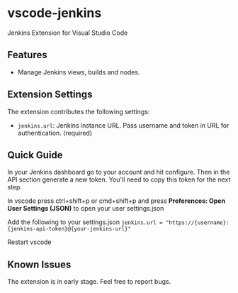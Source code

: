 # vscode-jenkins

Jenkins Extension for Visual Studio Code

## Features

* Manage Jenkins views, builds and nodes.

## Extension Settings

The extension contributes the following settings:

* `jenkins.url`: Jenkins instance URL. Pass username and token in URL for authentication. (required)

## Quick Guide

In your Jenkins dashboard go to your account and hit configure. Then in the API section generate a new token. You'll need to copy this token for the next step.

In vscode press ctrl+shift+p or cmd+shift+p and press **Preferences: Open User Settings (JSON)** to open your user settings.json

Add the following to your settings.json
```jenkins.url = "https://{username}:{jenkins-api-token}@{your-jenkins-url}"```

Restart vscode

## Known Issues

The extension is in early stage. Feel free to report bugs.
